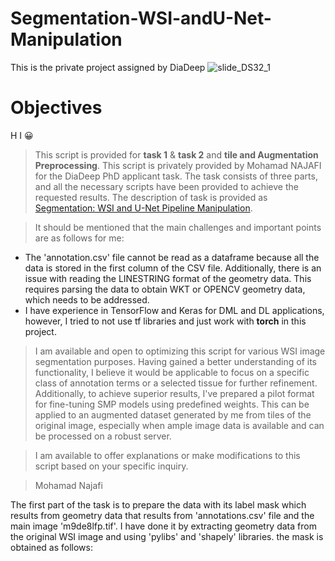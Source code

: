 # Segmentation-WSI-andU-Net-Manipulation
This is the private project assigned by DiaDeep
![slide_DS32_1](https://github.com/Moh-najafi/Segmentation-WSI-andU-Net-Manipulation/assets/93668623/2af6a789-1677-493a-9e4d-9fc32b121c9e)

# Objectives

H I 😀

>This script is provided for **task 1** & **task 2** and **tile and Augmentation Preprocessing**.
>This script is privately provided by Mohamad NAJAFI for the DiaDeep PhD applicant task. The task consists of three parts, and all the necessary scripts have been provided to achieve the requested results.
The description of task is provided as [Segmentation: WSI and U-Net Pipeline Manipulation](https://informationsharing.notion.siteSegmentation-WSI-and-U-Net-Pipeline-Manipulation-82a91afd8c24478f8be89c61bd04ba85).

> It should be mentioned that the main challenges and important points are as follows for me:

- The 'annotation.csv' file cannot be read as a dataframe because all the data is stored in the first column of the CSV file. Additionally, there is an issue with reading the LINESTRING format of the geometry data. This requires parsing the data to obtain WKT or OPENCV geometry data, which needs to be addressed.
- I have experience in TensorFlow and Keras for DML and DL applications, however, I tried to not use tf libraries and just work with **torch** in this project.


> I am available and open to optimizing this script for various WSI image segmentation purposes. Having gained a better understanding of its functionality, I believe it would be applicable to focus on a specific class of annotation terms or a selected tissue for further refinement. Additionally, to achieve superior results, I've prepared a pilot format for fine-tuning SMP models using predefined weights. This can be applied to an augmented dataset generated by me from tiles of the original image, especially when ample image data is available and can be processed on a robust server.


> I am available to offer explanations or make modifications to this script based on your specific inquiry.

> Mohamad Najafi


The first part of the task is to prepare the data with its label mask which results from geometry data that results from 'annotations.csv' file and the main image 'm9de8lfp.tif'. I have done it by extracting geometry data from the original WSI image and using 'pylibs' and 'shapely' libraries.
the mask is obtained as follows:


